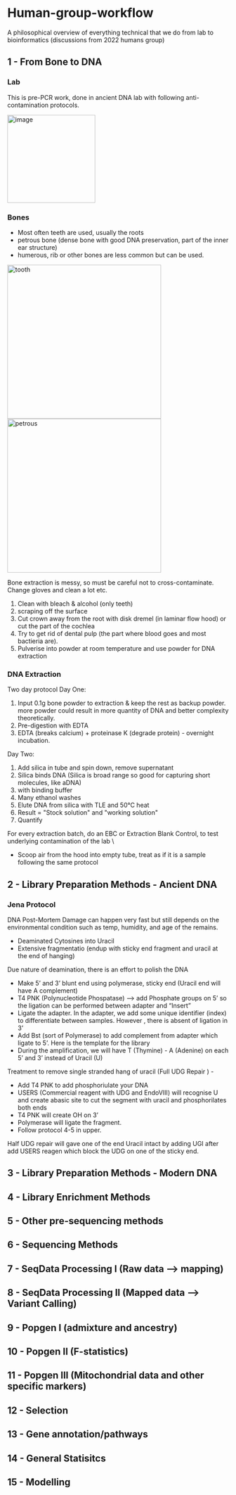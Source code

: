 # Human-group-workflow
A philosophical overview of everything technical that we do from lab to bioinformatics (discussions from 2022 humans group)

## 1 - From Bone to DNA
### Lab
This is pre-PCR work, done in ancient DNA lab with following anti-contamination protocols.

<img width="200" alt="image" src="https://user-images.githubusercontent.com/78726635/150440157-78745565-d057-449b-bc4e-3a72c987af44.png">

### Bones
- Most often teeth are used, usually the roots
- petrous bone (dense bone with good DNA preservation, part of the inner ear structure) 
- humerous, rib or other bones are less common but can be used.

<img height="350" alt="tooth" src="https://user-images.githubusercontent.com/78726635/150442139-0fc1f26f-d41b-4b74-bb40-6c22d14193d3.png"> <img height="350" alt="petrous" src="https://user-images.githubusercontent.com/78726635/150442000-eda707b9-cade-43f6-9e15-a9519b97e625.jpg">


Bone extraction is messy, so must be careful not to cross-contaminate. Change gloves and clean a lot etc. 

1. Clean with bleach & alcohol (only teeth)
2. scraping off the surface
3. Cut crown away from the root with disk dremel (in laminar flow hood) or cut the part of the cochlea 
4. Try to get rid of dental pulp (the part where blood goes and most bactieria are). 
5. Pulverise into powder at room temperature and use powder for DNA extraction


### DNA Extraction 
Two day protocol
Day One:
1. Input 0.1g bone powder to extraction & keep the rest as backup powder. more powder could result in more quantity of DNA and better complexity theoretically.
2. Pre-digestion with EDTA 
3. EDTA (breaks calcium) + proteinase K (degrade protein) - overnight incubation.

Day Two:
1. Add silica in tube and spin down, remove supernatant 
2. Silica binds DNA (Silica is broad range so good for capturing short molecules, like aDNA)
3.  with binding buffer
4. Many ethanol washes
5. Elute DNA from silica with TLE and 50°C heat
6. Result = "Stock solution" and "working solution"
7. Quantify

For every extraction batch, do an EBC or Extraction Blank Control, to test underlying contamination of the lab \
- Scoop air from the hood into empty tube, treat as if it is a sample following the same protocol

## 2 - Library Preparation Methods - Ancient DNA

### Jena Protocol

DNA Post-Mortem Damage can happen very fast but still depends on the environmental condition such as temp, humidity, and age of the remains. 
 - Deaminated Cytosines into Uracil 
 - Extensive fragmentatio (endup with sticky end fragment and uracil at the end of hanging)

Due nature of deamination, there is an effort to polish the DNA
 - Make 5’ and 3’ blunt end using polymerase, sticky end (Uracil end will have A complement)
 - T4 PNK (Polynucleotide Phospatase) —> add Phosphate groups on 5’ so the ligation can be performed between adapter and “Insert” 
 - Ligate the adapter. In the adapter, we add some unique identifier (index) to differentiate between samples. However , there is absent of ligation in 3’
 - Add Bst (sort of Polymerase) to add complement from adapter which ligate to 5’. Here is the template for the library  
 - During the amplification, we will have T (Thymine) - A (Adenine) on each 5’ and 3’ instead of Uracil (U)

Treatment to remove single stranded hang of uracil (Full UDG Repair ) -
 - Add T4 PNK to add phosphoriulate your DNA
 - USERS (Commercial reagent with UDG and EndoVIII) will recognise U and create abasic site to cut the segment with uracil and phosphorilates both ends
 - T4 PNK will create OH on 3’
 - Polymerase will ligate the fragment.
 - Follow protocol 4-5 in upper.

Half UDG repair will gave one of the end Uracil intact by adding UGI after add USERS reagen which block the UDG on one of the sticky end. 


## 3 - Library Preparation Methods - Modern DNA

## 4 - Library Enrichment Methods

## 5 - Other pre-sequencing methods 

## 6 - Sequencing Methods

## 7 - SeqData Processing I (Raw data --> mapping)

## 8 - SeqData Processing II (Mapped data --> Variant Calling)

## 9 - Popgen I (admixture and ancestry)

## 10 - Popgen II (F-statistics)

## 11 - Popgen III (Mitochondrial data and other specific markers)

## 12 - Selection

## 13 - Gene annotation/pathways

## 14 - General Statisitcs

## 15 - Modelling


